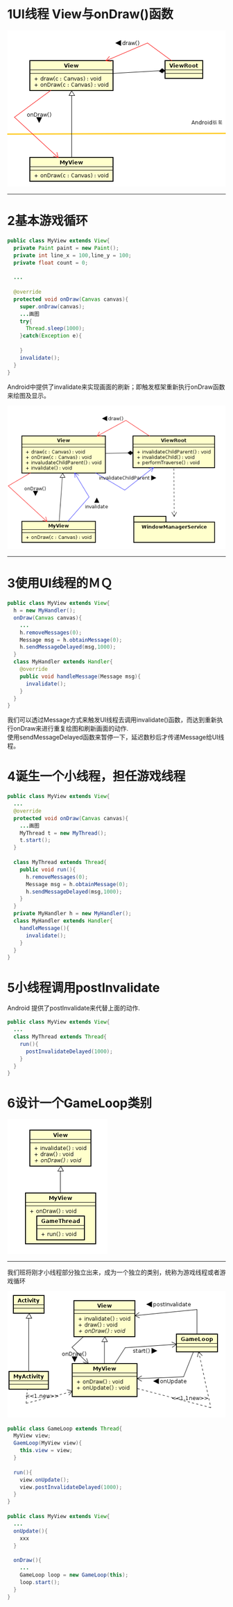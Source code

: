 # 1UI线程 View与onDraw()函数

![](0301.png)

---
# 2基本游戏循环



```java
public class MyView extends View{
  private Paint paint = new Paint();
  private int line_x = 100,line_y = 100;
  private float count = 0;

  ...

  @override
  protected void onDraw(Canvas canvas){
    super.onDraw(canvas);
    ...画图
    try{
      Thread.sleep(1000);
    }catch(Exception e){

    }
    invalidate();
  }
}
```

Android中提供了invalidate来实现画面的刷新；即触发框架重新执行onDraw函数来绘图及显示。

![](0302.png)

---

# 3使用UI线程的ＭＱ

```java
public class MyView extends View{
  h = new MyHandler();
  onDraw(Canvas canvas){
    ...
    h.removeMessages(0);
    Message msg = h.obtainMessage(0);
    h.sendMessageDelayed(msg,1000);
  }
  class MyHandler extends Handler{
    @override
    public void handleMessage(Message msg){
      invalidate();
    }
  }
}
```

我们可以透过Message方式来触发UI线程去调用invalidate()函数，而达到重新执行onDraw来进行重复绘图和刷新画面的动作.  
使用sendMessageDelayed函数来暂停一下，延迟数秒后才传递Message给UI线程。　　


# 4诞生一个小线程，担任游戏线程

```java
public class MyView extends View{
  ...
  @override
  protected void onDraw(Canvas canvas){
    ...画图
    MyThread t = new MyThread();
    t.start();
  }

  class MyThread extends Thread{
    public void run(){
      h.removeMessages(0);
      Message msg = h.obtainMessage(0);
      h.sendMessageDelayed(msg,1000);
    }
  }
  private MyHandler h = new MyHandler();
  class MyHandler extends Handler{
    handleMessage(){
      invalidate();
    }
  }
}
```

# 5小线程调用postInvalidate

Android 提供了postInvalidate来代替上面的动作.

```java
public class MyView extends View{
  ...
  class MyThread extends Thread{
    run(){
      postInvalidateDelayed(1000);
    }
  }
}
```

# 6设计一个GameLoop类别

![](0303.png)

---
我们班将刚才小线程部分独立出来，成为一个独立的类别，统称为游戏线程或者游戏循环  

![](0304.png)

```java
public class GameLoop extends Thread{
  MyView view;
  GaemLoop(MyView view){
    this.view = view;
  }

  run(){
    view.onUpdate();
    view.postInvalidateDelayed(1000);
  }
}

public class MyView extends View{
  ...
  onUpdate(){
    xxx
  }

  onDraw(){
    ...
    GameLoop loop = new GameLoop(this);
    loop.start();
  }
}
```
